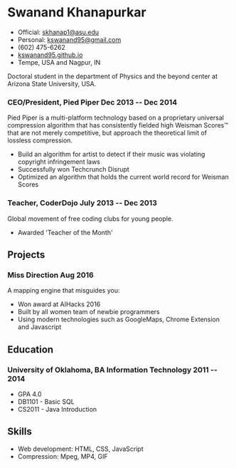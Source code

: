 <!-- The (first) h1 will be used as the <title> of the HTML page -->
# Swanand Khanapurkar

<!-- The unordered list immediately after the h1 will be formatted on a single
line. It is intended to be used for contact details -->
- Official: <skhanap1@asu.edu>
- Personal: <kswanand95@gmail.com>
- (602) 475-6262
- [kswanand95.github.io](http://kswanand95.github.io)
- Tempe, USA and Nagpur, IN

<!-- The paragraph after the h1 and ul and before the first h2 is optional. It
is intended to be used for a short summary. -->
Doctoral student in the department of Physics and the beyond center at Arizona State University, USA. 

<!-- ## Experience 


<!-- You have to wrap the "left" and "right" half of these headings in spans by
hand -->
### <span>CEO/President, Pied Piper</span> <span>Dec 2013 -- Dec 2014</span>

Pied Piper is a multi-platform technology based on a proprietary universal
compression algorithm that has consistently fielded high Weisman Scores™ that
are not merely competitive, but approach the theoretical limit of lossless
compression.

 - Build an algorithm for artist to detect if their music was violating
   copyright infringement laws
 - Successfully won Techcrunch Disrupt
 - Optimized an algorithm that holds the current world record for Weisman Scores

### <span>Teacher, CoderDojo</span> <span>July 2013 -- Dec 2013</span>

Global movement of free coding clubs for young people.

 - Awarded 'Teacher of the Month'

## Projects

### <span>Miss Direction</span> <span>Aug 2016</span>

A mapping engine that misguides you:

   - Won award at AIHacks 2016
   - Built by all women team of newbie programmers
   - Using modern technologies such as GoogleMaps, Chrome Extension and Javascript

## Education

### <span>University of Oklahoma, BA Information Technology</span> <span>2011 -- 2014</span>

  - GPA 4.0
  - DB1101 - Basic SQL
  - CS2011 - Java Introduction

## Skills

 - Web development: HTML, CSS, JavaScript
 - Compression: Mpeg, MP4, GIF
